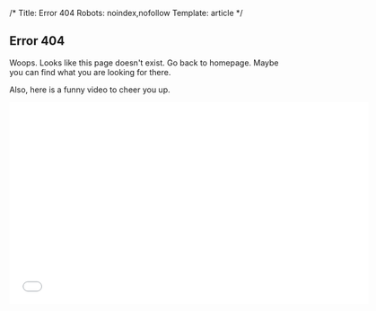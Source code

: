 /*
Title: Error 404
Robots: noindex,nofollow
Template: article
*/
## Error 404
Woops. Looks like this page doesn't exist. Go back to homepage. Maybe you can find what you are looking for there.

Also, here is a funny video to cheer you up.

<iframe width="640" height="360" src="//www.youtube.com/embed/TZ83EBh3r7g?list=PLC7FB720086AAA7FF" frameborder="0" allowfullscreen></iframe>